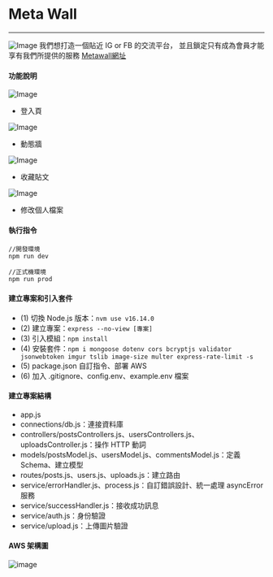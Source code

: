 # Meta Wall
---
![Image](https://i.imgur.com/h7XdEPc.png)
我們想打造一個貼近 IG or FB 的交流平台，
並且鎖定只有成為會員才能享有我們所提供的服務
[Metawall網址](https://www.universewalls.com/)

#### 功能說明
![Image](https://i.imgur.com/r2gQWgD.png)
 - 登入頁

![Image](https://i.imgur.com/m8m1duG.png)
 - 動態牆

![Image](https://i.imgur.com/AJQKgEP.png)
 - 收藏貼文

![Image](https://i.imgur.com/WW1YY2O.png)
 - 修改個人檔案


#### 執行指令
```
//開發環境
npm run dev

//正式機環境
npm run prod
```
#### 建立專案和引入套件
- (1) 切換 Node.js 版本：``` nvm use v16.14.0 ```
- (2) 建立專案：``` express --no-view [專案] ```
- (3) 引入模組：``` npm install ```
- (4) 安裝套件：``` npm i mongoose dotenv cors bcryptjs validator jsonwebtoken imgur tslib image-size multer express-rate-limit -s ```
- (5) package.json 自訂指令、部署 AWS
- (6) 加入 .gitignore、config.env、example.env 檔案

#### 建立專案結構
- app.js
- connections/db.js：連接資料庫
- controllers/postsControllers.js、usersControllers.js、uploadsController.js：操作 HTTP 動詞
- models/postsModel.js、usersModel.js、commentsModel.js：定義 Schema、建立模型
- routes/posts.js、users.js、uploads.js：建立路由
- service/errorHandler.js、process.js：自訂錯誤設計、統一處理 asyncError 服務
- service/successHandler.js：接收成功訊息
- service/auth.js：身份驗證
- service/upload.js：上傳圖片驗證

#### AWS 架構圖
![image](https://i.imgur.com/XAShGBE.png)
